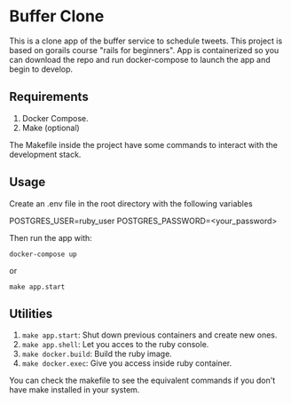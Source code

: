 # Buffer Clone

This is a clone app of the buffer service to schedule tweets.
This project is based on gorails course "rails for beginners".
App is containerized so you can download the repo and run docker-compose
to launch the app and begin to develop.

## Requirements

1. Docker Compose.
2. Make (optional)

The Makefile inside the project have some commands to interact with the development stack.

## Usage 

Create an .env file in the root directory with the following variables

POSTGRES_USER=ruby_user
POSTGRES_PASSWORD=<your_password>

Then run the app with:

`docker-compose up`

or

`make app.start`

## Utilities

1. `make app.start`: Shut down previous containers and create new ones.
2. `make app.shell`: Let you acces to the ruby console.
3. `make docker.build`: Build the ruby image.
4. `make docker.exec`: Give you access inside ruby container.

You can check the makefile to see the equivalent commands if you don't have make installed in your system.
